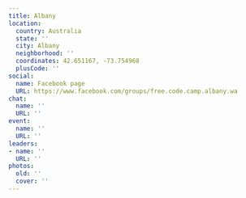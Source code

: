 ```yaml
---
title: Albany
location:
  country: Australia
  state: ''
  city: Albany
  neighborhood: ''
  coordinates: 42.651167, -73.754968
  plusCode: ''
social:
  name: Facebook page
  URL: https://www.facebook.com/groups/free.code.camp.albany.wa
chat:
  name: ''
  URL: ''
event:
  name: ''
  URL: ''
leaders:
- name: ''
  URL: ''
photos:
  old: ''
  cover: ''
---
```

